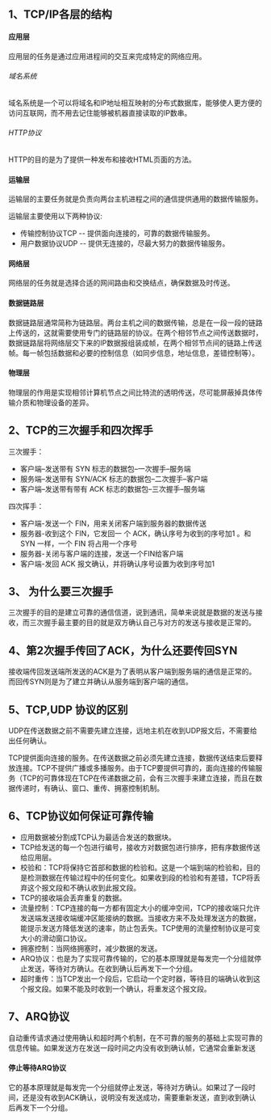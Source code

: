 ## 1、TCP/IP各层的结构
#### 应用层
应用层的任务是通过应用进程间的交互来完成特定的网络应用。
###### 域名系统
域名系统是一个可以将域名和IP地址相互映射的分布式数据库，能够使人更方便的访问互联网，而不用去记住能够被机器直接读取的IP数串。
###### HTTP协议
HTTP的目的是为了提供一种发布和接收HTML页面的方法。
#### 运输层
运输层的主要任务就是负责向两台主机进程之间的通信提供通用的数据传输服务。

运输层主要使用以下两种协议:
- 传输控制协议TCP -- 提供面向连接的，可靠的数据传输服务。
- 用户数据协议UDP -- 提供无连接的，尽最大努力的数据传输服务。
#### 网络层
网络层的任务就是选择合适的网间路由和交换结点，确保数据及时传送。
#### 数据链路层
数据链路层通常简称为链路层。两台主机之间的数据传输，总是在一段一段的链路上传送的，这就需要使用专门的链路层的协议。在两个相邻节点之间传送数据时，数据链路层将网络层交下来的IP数据报组装成帧，在两个相邻节点间的链路上传送帧。每一帧包括数据和必要的控制信息（如同步信息，地址信息，差错控制等）。
#### 物理层
物理层的作用是实现相邻计算机节点之间比特流的透明传送，尽可能屏蔽掉具体传输介质和物理设备的差异。

## 2、TCP的三次握手和四次挥手
三次握手：
- 客户端–发送带有 SYN 标志的数据包–一次握手–服务端
- 服务端–发送带有 SYN/ACK 标志的数据包–二次握手–客户端
- 客户端–发送带有带有 ACK 标志的数据包–三次握手–服务端

四次挥手：
- 客户端-发送一个 FIN，用来关闭客户端到服务器的数据传送
- 服务器-收到这个 FIN，它发回一 个 ACK，确认序号为收到的序号加1 。和 SYN 一样，一个 FIN 将占用一个序号
- 服务器-关闭与客户端的连接，发送一个FIN给客户端
- 客户端-发回 ACK 报文确认，并将确认序号设置为收到序号加1

## 3、 为什么要三次握手
三次握手的目的是建立可靠的通信信道，说到通讯，简单来说就是数据的发送与接收，而三次握手最主要的目的就是双方确认自己与对方的发送与接收是正常的。

## 4、第2次握手传回了ACK，为什么还要传回SYN
接收端传回发送端所发送的ACK是为了表明从客户端到服务端的通信是正常的。而回传SYN则是为了建立并确认从服务端到客户端的通信。

## 5、TCP,UDP 协议的区别
UDP在传送数据之前不需要先建立连接，远地主机在收到UDP报文后，不需要给出任何确认。

TCP提供面向连接的服务。在传送数据之前必须先建立连接，数据传送结束后要释放连接。TCP不提供广播或多播服务。由于TCP要提供可靠的，面向连接的传输服务（TCP的可靠体现在TCP在传递数据之前，会有三次握手来建立连接，而且在数据传递时，有确认、窗口、重传、拥塞控制机制。

## 6、TCP协议如何保证可靠传输
- 应用数据被分割成TCP认为最适合发送的数据块。
- TCP给发送的每一个包进行编号，接收方对数据包进行排序，把有序数据传送给应用层。
- 校验和：TCP将保持它首部和数据的检验和。这是一个端到端的检验和，目的是检测数据在传输过程中的任何变化。如果收到段的检验和有差错，TCP将丢弃这个报文段和不确认收到此报文段。
- TCP的接收端会丢弃重复的数据。
- 流量控制：TCP连接的每一方都有固定大小的缓冲空间，TCP的接收端只允许发送端发送接收端缓冲区能接纳的数据。当接收方来不及处理发送方的数据，能提示发送方降低发送的速率，防止包丢失。TCP使用的流量控制协议是可变大小的滑动窗口协议。
- 拥塞控制：当网络拥塞时，减少数据的发送。
- ARQ协议：也是为了实现可靠传输的，它的基本原理就是每发完一个分组就停止发送，等待对方确认。在收到确认后再发下一个分组。
- 超时重传：当TCP发出一个段后，它启动一个定时器，等待目的端确认收到这个报文段。如果不能及时收到一个确认，将重发这个报文段。

## 7、ARQ协议
自动重传请求通过使用确认和超时两个机制，在不可靠的服务的基础上实现可靠的信息传输。如果发送方在发送一段时间之内没有收到确认帧，它通常会重新发送
#### 停止等待ARQ协议
它的基本原理就是每发完一个分组就停止发送，等待对方确认。如果过了一段时间，还是没有收到ACK确认，说明没有发送成功，需要重新发送，直到收到确认后再发下一个分组。

































